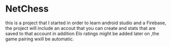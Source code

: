 # NetChess
this is a project that I started in order to learn android studio and a Firebase, the project will include an accout that you can create and stats that are saved to that account in addition Elo ratings might be added later on ,the game pairing wxill be automatic.
